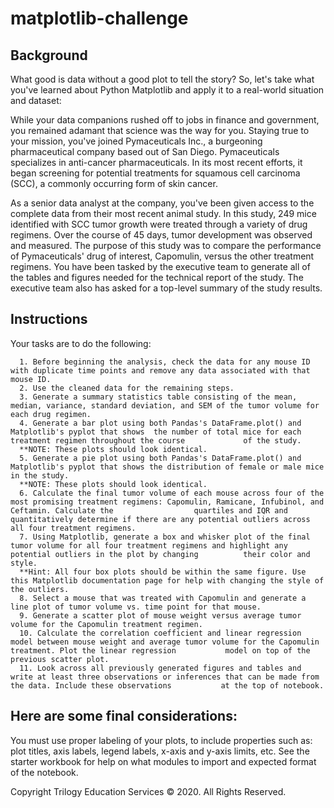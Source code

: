 # matplotlib-challenge

## Background
What good is data without a good plot to tell the story? So, let's take what you've learned about Python Matplotlib and apply it to a real-world situation and dataset:

While your data companions rushed off to jobs in finance and government, you remained adamant that science was the way for you. Staying true to your mission, you've joined Pymaceuticals Inc., a burgeoning pharmaceutical company based out of San Diego. Pymaceuticals specializes in anti-cancer pharmaceuticals. In its most recent efforts, it began screening for potential treatments for squamous cell carcinoma (SCC), a commonly occurring form of skin cancer.

As a senior data analyst at the company, you've been given access to the complete data from their most recent animal study. In this study, 249 mice identified with SCC tumor growth were treated through a variety of drug regimens. Over the course of 45 days, tumor development was observed and measured. The purpose of this study was to compare the performance of Pymaceuticals' drug of interest, Capomulin, versus the other treatment regimens. You have been tasked by the executive team to generate all of the tables and figures needed for the technical report of the study. The executive team also has asked for a top-level summary of the study results.

## Instructions
Your tasks are to do the following:
      
      1. Before beginning the analysis, check the data for any mouse ID with duplicate time points and remove any data associated with that mouse ID.
      2. Use the cleaned data for the remaining steps.
      3. Generate a summary statistics table consisting of the mean, median, variance, standard deviation, and SEM of the tumor volume for each drug regimen.
      4. Generate a bar plot using both Pandas's DataFrame.plot() and Matplotlib's pyplot that shows  the number of total mice for each treatment regimen throughout the course             of the study.
      **NOTE: These plots should look identical.
      5. Generate a pie plot using both Pandas's DataFrame.plot() and Matplotlib's pyplot that shows the distribution of female or male mice in the study.
      **NOTE: These plots should look identical.
      6. Calculate the final tumor volume of each mouse across four of the most promising treatment regimens: Capomulin, Ramicane, Infubinol, and Ceftamin. Calculate the                  quartiles and IQR and quantitatively determine if there are any potential outliers across all four treatment regimens.
      7. Using Matplotlib, generate a box and whisker plot of the final tumor volume for all four treatment regimens and highlight any potential outliers in the plot by changing          their color and style.
      **Hint: All four box plots should be within the same figure. Use this Matplotlib documentation page for help with changing the style of the outliers.
      8. Select a mouse that was treated with Capomulin and generate a line plot of tumor volume vs. time point for that mouse.
      9. Generate a scatter plot of mouse weight versus average tumor volume for the Capomulin treatment regimen.
      10. Calculate the correlation coefficient and linear regression model between mouse weight and average tumor volume for the Capomulin treatment. Plot the linear regression           model on top of the previous scatter plot.
      11. Look across all previously generated figures and tables and write at least three observations or inferences that can be made from the data. Include these observations           at the top of notebook.

## Here are some final considerations:
You must use proper labeling of your plots, to include properties such as: plot titles, axis labels, legend labels, x-axis and y-axis limits, etc.
See the starter workbook for help on what modules to import and expected format of the notebook.

Copyright
Trilogy Education Services © 2020. All Rights Reserved.
